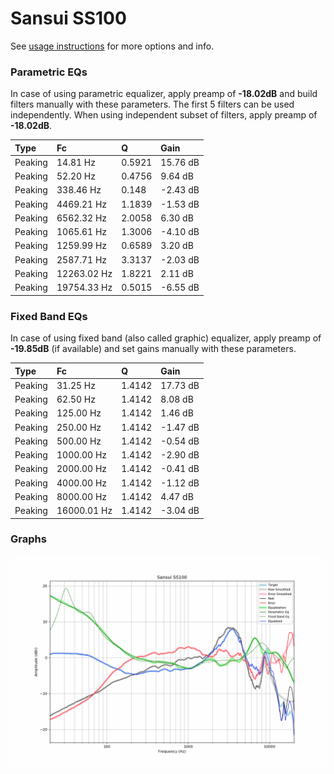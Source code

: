 # Sansui SS100
See [usage instructions](https://github.com/jaakkopasanen/AutoEq#usage) for more options and info.

### Parametric EQs
In case of using parametric equalizer, apply preamp of **-18.02dB** and build filters manually
with these parameters. The first 5 filters can be used independently.
When using independent subset of filters, apply preamp of **-18.02dB**.

| Type    | Fc          |      Q | Gain     |
|:--------|:------------|:-------|:---------|
| Peaking | 14.81 Hz    | 0.5921 | 15.76 dB |
| Peaking | 52.20 Hz    | 0.4756 | 9.64 dB  |
| Peaking | 338.46 Hz   | 0.148  | -2.43 dB |
| Peaking | 4469.21 Hz  | 1.1839 | -1.53 dB |
| Peaking | 6562.32 Hz  | 2.0058 | 6.30 dB  |
| Peaking | 1065.61 Hz  | 1.3006 | -4.10 dB |
| Peaking | 1259.99 Hz  | 0.6589 | 3.20 dB  |
| Peaking | 2587.71 Hz  | 3.3137 | -2.03 dB |
| Peaking | 12263.02 Hz | 1.8221 | 2.11 dB  |
| Peaking | 19754.33 Hz | 0.5015 | -6.55 dB |

### Fixed Band EQs
In case of using fixed band (also called graphic) equalizer, apply preamp of **-19.85dB**
(if available) and set gains manually with these parameters.

| Type    | Fc          |      Q | Gain     |
|:--------|:------------|:-------|:---------|
| Peaking | 31.25 Hz    | 1.4142 | 17.73 dB |
| Peaking | 62.50 Hz    | 1.4142 | 8.08 dB  |
| Peaking | 125.00 Hz   | 1.4142 | 1.46 dB  |
| Peaking | 250.00 Hz   | 1.4142 | -1.47 dB |
| Peaking | 500.00 Hz   | 1.4142 | -0.54 dB |
| Peaking | 1000.00 Hz  | 1.4142 | -2.90 dB |
| Peaking | 2000.00 Hz  | 1.4142 | -0.41 dB |
| Peaking | 4000.00 Hz  | 1.4142 | -1.12 dB |
| Peaking | 8000.00 Hz  | 1.4142 | 4.47 dB  |
| Peaking | 16000.01 Hz | 1.4142 | -3.04 dB |

### Graphs
![](./Sansui%20SS100.png)